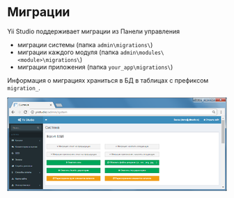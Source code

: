 Миграции
===================

Yii Studio поддерживает миграции из Панели управления

- миграции системы (папка `admin\migrations\`)
- миграции каждого модуля (папка `admin\modules\<module>\migrations\`)
- миграции приложения (папка `your_app\migrations\`)

Информация о миграциях храниться в БД в таблицах с префиксом `migration_`.

![Работа с миграциями в Yii Studio](images/tech-db-system-migrations.png)


